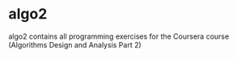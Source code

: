 algo2
=====

algo2 contains all programming exercises for the Coursera course (Algorithms Design and Analysis Part 2)
